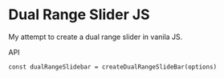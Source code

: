 # Dual Range Slider JS

My attempt to create a dual range slider in vanila JS.

API

`const dualRangeSlidebar = createDualRangeSlideBar(options)`
